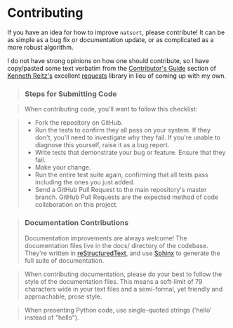 # Contributing

If you have an idea for how to improve `natsort`, please contribute! It can
be as simple as a bug fix or documentation update, or as complicated as a more
robust algorithm.

I do not have strong opinions on how one should contribute, so
I have copy/pasted some text verbatim from the
[Contributor's Guide](http://docs.python-requests.org/en/latest/dev/contributing/) section of
[Kenneth Reitz's](http://docs.python-requests.org/en/latest/dev/contributing/)
excellent [requests](https://github.com/kennethreitz/requests) library in
lieu of coming up with my own.

> ### Steps for Submitting Code

> When contributing code, you'll want to follow this checklist:

> - Fork the repository on GitHub.
> -  Run the tests to confirm they all pass on your system.
     If they don't, you'll need to investigate why they fail.
     If you're unable to diagnose this yourself,
     raise it as a bug report.
> - Write tests that demonstrate your bug or feature. Ensure that they fail.
> - Make your change.
> - Run the entire test suite again, confirming that all tests pass including the
    ones you just added.
> - Send a GitHub Pull Request to the main repository's master branch.
    GitHub Pull Requests are the expected method of code collaboration on this project.

> ### Documentation Contributions
> Documentation improvements are always welcome! The documentation files live in the
  docs/ directory of the codebase. They're written in
  [reStructuredText](http://docutils.sourceforge.net/rst.html), and use
  [Sphinx](http://sphinx-doc.org/index.html)
  to generate the full suite of documentation.

> When contributing documentation, please do your best to follow the style of the
  documentation files. This means a soft-limit of 79 characters wide in your text
  files and a semi-formal, yet friendly and approachable, prose style.

> When presenting Python code, use single-quoted strings ('hello' instead of "hello").
